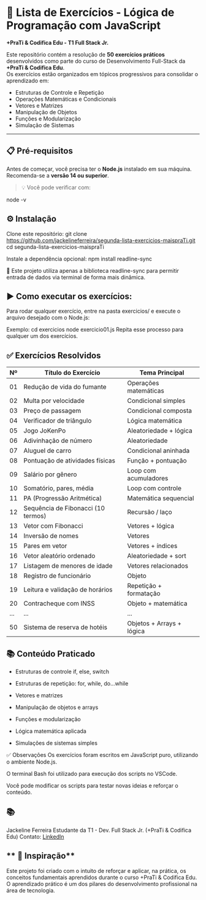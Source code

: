 # 📝 Lista de Exercícios - Lógica de Programação com JavaScript  
**+PraTi & Codifica Edu - T1 Full Stack Jr.**

Este repositório contém a resolução de **50 exercícios práticos** desenvolvidos como parte do curso de Desenvolvimento Full-Stack da **+PraTi & Codifica Edu**.  
Os exercícios estão organizados em tópicos progressivos para consolidar o aprendizado em:

- Estruturas de Controle e Repetição
- Operações Matemáticas e Condicionais
- Vetores e Matrizes
- Manipulação de Objetos
- Funções e Modularização
- Simulação de Sistemas

---

## **📋 Pré-requisitos**

Antes de começar, você precisa ter o **Node.js** instalado em sua máquina.  
Recomenda-se a **versão 14 ou superior**.

> 💡 Você pode verificar com:

node -v


## **⚙️ Instalação**

Clone este repositório:
git clone https://github.com/jackelineferreira/segunda-lista-exercicios-maispraTi.git
cd segunda-lista-exercicios-maispraTi


Instale a dependência opcional:
npm install readline-sync


🚨 Este projeto utiliza apenas a biblioteca readline-sync para permitir entrada de dados via terminal de forma mais dinâmica.

## **▶️ Como executar os exercícios:**
Para rodar qualquer exercício, entre na pasta exercicios/ e execute o arquivo desejado com o Node.js:

Exemplo:
cd exercicios
node exercicio01.js
Repita esse processo para qualquer um dos exercícios.

## ✅ Exercícios Resolvidos

| Nº   | Título do Exercício               | Tema Principal            |
|------|-----------------------------------|---------------------------|
| 01   | Redução de vida do fumante        | Operações matemáticas     |
| 02   | Multa por velocidade              | Condicional simples       |
| 03   | Preço de passagem                 | Condicional composta      |
| 04   | Verificador de triângulo          | Lógica matemática         |
| 05   | Jogo JoKenPo                      | Aleatoriedade + lógica    |
| 06   | Adivinhação de número             | Aleatoriedade             |
| 07   | Aluguel de carro                  | Condicional aninhada      |
| 08   | Pontuação de atividades físicas   | Função + pontuação        |
| 09   | Salário por gênero                | Loop com acumuladores     |
| 10   | Somatório, pares, média           | Loop com controle         |
| 11   | PA (Progressão Aritmética)        | Matemática sequencial     |
| 12   | Sequência de Fibonacci (10 termos)| Recursão / laço           |
| 13   | Vetor com Fibonacci               | Vetores + lógica          |
| 14   | Inversão de nomes                 | Vetores                   |
| 15   | Pares em vetor                    | Vetores + índices         |
| 16   | Vetor aleatório ordenado          | Aleatoriedade + sort      |
| 17   | Listagem de menores de idade      | Vetores relacionados      |
| 18   | Registro de funcionário           | Objeto                    |
| 19   | Leitura e validação de horários   | Repetição + formatação    |
| 20   | Contracheque com INSS             | Objeto + matemática       |
| ...  | ...                               | ...                       |
| 50   | Sistema de reserva de hotéis      | Objetos + Arrays + lógica |


## **📚 Conteúdo Praticado**
- Estruturas de controle if, else, switch

- Estruturas de repetição: for, while, do...while

- Vetores e matrizes

- Manipulação de objetos e arrays

- Funções e modularização

- Lógica matemática aplicada

- Simulações de sistemas simples

✅ Observações
Os exercícios foram escritos em JavaScript puro, utilizando o ambiente Node.js.

O terminal Bash foi utilizado para execução dos scripts no VSCode.

Você pode modificar os scripts para testar novas ideias e reforçar o conteúdo.

## **📚**
Jackeline Ferreira
Estudante da T1 - Dev. Full Stack Jr. (+PraTi & Codifica Edu)
Contato: [LinkedIn](http://www.linkedin.com/in/jackeline-ferreira-pontes)

## ** 🧠 Inspiração**
Este projeto foi criado com o intuito de reforçar e aplicar, na prática, os conceitos fundamentais aprendidos durante o curso +PraTi & Codifica Edu.
O aprendizado prático é um dos pilares do desenvolvimento profissional na área de tecnologia.
